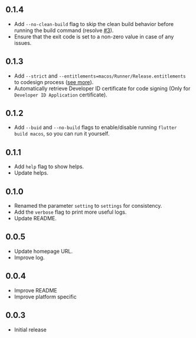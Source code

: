 ## 0.1.4

* Add `--no-clean-build` flag to skip the clean build behavior before running the build command (resolve [#3](https://github.com/lamnhan066/dmg/issues/3)).
* Ensure that the exit code is set to a non-zero value in case of any issues.

## 0.1.3

* Add `--strict` and `--entitlements=macos/Runner/Release.entitlements` to codesign process ([see more](https://github.com/juliansteenbakker/flutter_secure_storage/issues/804#issuecomment-2650518260)).
* Automatically retrieve Developer ID certificate for code signing (Only for `Developer ID Application` certificate).

## 0.1.2

* Add `--buid` and `--no-build` flags to enable/disable running `flutter build macos`, so you can run it yourself.

## 0.1.1

* Add `help` flag to show helps.
* Update helps.

## 0.1.0

* Renamed the parameter `setting` to `settings` for consistency.
* Add the `verbose` flag to print more useful logs.
* Update README.

## 0.0.5

* Update homepage URL.
* Improve log.

## 0.0.4

* Improve README
* Improve platform specific

## 0.0.3

* Initial release
